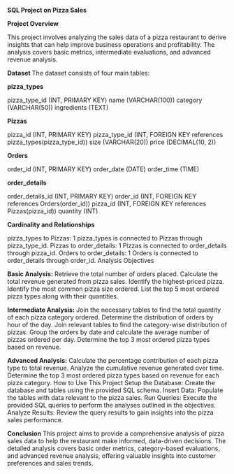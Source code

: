 **SQL Project on Pizza Sales**

**Project Overview**

This project involves analyzing the sales data of a pizza restaurant to derive insights that can help improve business operations and profitability. The analysis covers basic metrics, intermediate evaluations, and advanced revenue analysis.

**Dataset**
The dataset consists of four main tables:

**pizza_types**

pizza_type_id (INT, PRIMARY KEY)
name (VARCHAR(100))
category (VARCHAR(50))
ingredients (TEXT)

**Pizzas**

pizza_id (INT, PRIMARY KEY)
pizza_type_id (INT, FOREIGN KEY references pizza_types(pizza_type_id))
size (VARCHAR(20))
price (DECIMAL(10, 2))

**Orders**

order_id (INT, PRIMARY KEY)
order_date (DATE)
order_time (TIME)

**order_details**

order_details_id (INT, PRIMARY KEY)
order_id (INT, FOREIGN KEY references Orders(order_id))
pizza_id (INT, FOREIGN KEY references Pizzas(pizza_id))
quantity (INT)

**Cardinality and Relationships**

pizza_types to Pizzas: 1
pizza_types is connected to Pizzas through pizza_type_id.
Pizzas to order_details: 1
Pizzas is connected to order_details through pizza_id.
Orders to order_details: 1
Orders is connected to order_details through order_id.
Analysis Objectives

**Basic Analysis:**
Retrieve the total number of orders placed.
Calculate the total revenue generated from pizza sales.
Identify the highest-priced pizza.
Identify the most common pizza size ordered.
List the top 5 most ordered pizza types along with their quantities.

**Intermediate Analysis:**
Join the necessary tables to find the total quantity of each pizza category ordered.
Determine the distribution of orders by hour of the day.
Join relevant tables to find the category-wise distribution of pizzas.
Group the orders by date and calculate the average number of pizzas ordered per day.
Determine the top 3 most ordered pizza types based on revenue.

**Advanced Analysis:**
Calculate the percentage contribution of each pizza type to total revenue.
Analyze the cumulative revenue generated over time.
Determine the top 3 most ordered pizza types based on revenue for each pizza category.
How to Use This Project
Setup the Database: Create the database and tables using the provided SQL schema.
Insert Data: Populate the tables with data relevant to the pizza sales.
Run Queries: Execute the provided SQL queries to perform the analyses outlined in the objectives.
Analyze Results: Review the query results to gain insights into the pizza sales performance.

**Conclusion**
This project aims to provide a comprehensive analysis of pizza sales data to help the restaurant make informed, data-driven decisions. The detailed analysis covers basic order metrics, category-based evaluations, and advanced revenue analysis, offering valuable insights into customer preferences and sales trends.
